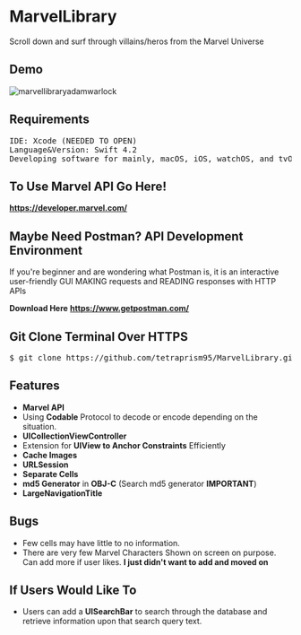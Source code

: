 # MarvelLibrary

Scroll down and surf through villains/heros from the Marvel Universe

## Demo 

![marvellibraryadamwarlock](https://user-images.githubusercontent.com/36717095/51093692-3ab38700-1774-11e9-987d-690ebc1b7405.gif)

## Requirements
<pre>
IDE: Xcode (NEEDED TO OPEN)
Language&Version: Swift 4.2  
Developing software for mainly, macOS, iOS, watchOS, and tvOS.
</pre>

## To Use Marvel API Go Here!

**https://developer.marvel.com/**

## Maybe Need Postman? API Development Environment

If you're beginner and are wondering what Postman is, it is an interactive user-friendly GUI MAKING requests and READING responses with HTTP APIs

**Download Here**
**https://www.getpostman.com/**

## Git Clone Terminal Over HTTPS

<pre>
$ git clone https://github.com/tetraprism95/MarvelLibrary.git
</pre> 

## Features

- **Marvel API**
- Using **Codable** Protocol to decode or encode depending on the situation. 
- **UICollectionViewController** 
- Extension for **UIView to Anchor Constraints** Efficiently
- **Cache Images**
- **URLSession** 
- **Separate Cells**
- **md5 Generator** in **OBJ-C** (Search md5 generator **IMPORTANT**) 
- **LargeNavigationTitle**

## Bugs

- Few cells may have little to no information.
- There are very few Marvel Characters Shown on screen on purpose. Can add more if user likes. **I just didn't want to add and moved on**

## If Users Would Like To

- Users can add a **UISearchBar** to search through the database and retrieve information upon that search query text. 




